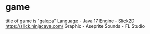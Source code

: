 # game
title of game is "galepa"
Language    - Java 17
Engine      - Slick2D https://slick.ninjacave.com/
Graphic     - Aseprite
Sounds      - FL Studio
